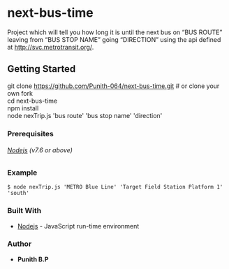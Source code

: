 # next-bus-time
Project which will tell you how long it is until the next bus on “BUS ROUTE” leaving from “BUS STOP NAME” going “DIRECTION” using the api defined at http://svc.metrotransit.org/.

## Getting Started 

git clone https://github.com/Punith-064/next-bus-time.git # or clone your own fork </br>
cd next-bus-time </br>
npm install       </br>
node nexTrip.js  'bus route'   'bus stop name'   'direction' 
  
###  Prerequisites
###### [Nodejs](https://nodejs.org/en/download/) (v7.6 or above) 

### Example
```
$ node nexTrip.js 'METRO Blue Line' 'Target Field Station Platform 1' 'south'
```

### Built With

* [Nodejs](https://nodejs.org/en/download/) - JavaScript run-time environment

### Author

* **Punith B.P**
